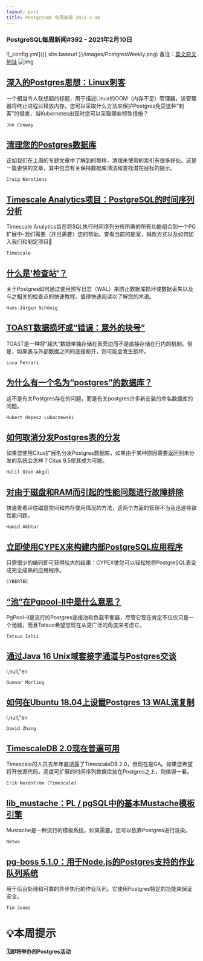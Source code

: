 ```yaml
---
layout: post
title: PostgreSQL 每周新闻 2021-2-10
---
```

### PostgreSQL每周新闻#392 - 2021年2月10日
![_config.yml]({{ site.baseurl }}/images/PostgresWeekly.png)
备注：[英文原文地址](https://postgresweekly.com/issues/392)
![img](https://res.cloudinary.com/cpress/image/upload/w_1280,e_sharpen:60/xdb0tkslgc8tugwjzobd.jpg)
## [深入的Postgres思想：Linux刺客](https://postgresweekly.com/link/102697/web)
一个相当令人联想起的标题，用于描述Linux的OOM（内存不足）管理器，该管理器将终止进程以释放内存。您可以采取什么方法来保护Postgres免受这种“刺客”的侵害，当Kubernetes出现时您可以采取哪些特殊措施？


`Joe Conway `
## [清理您的Postgres数据库](https://postgresweekly.com/link/102698/web)
正如我们在上周的专题文章中了解到的那样，清理未使用的索引有很多好处。这是一篇更快的文章，其中包含有关保持数据库清洁和查找潜在目标的提示。


`Craig Kerstiens `
## [Timescale Analytics项目：PostgreSQL的时间序列分析](https://postgresweekly.com/link/102700/web)
Timescale Analytics旨在将SQL执行时间序列分析所需的所有功能组合到一个PG扩展中-我们需要（并且需要）您的帮助。查看当前的提案，捐款方式以及如何加入我们和制定项目💪


`Timescale `
## [什么是'检查站'？](https://postgresweekly.com/link/102701/web)
关于Postgres如何通过使用预写日志（WAL）来防止数据库损坏或数据丢失以及与之相关的检查点的快速教程。值得快速阅读以了解您的术语。


`Hans-Jürgen Schönig `
## [TOAST数据损坏或“错误：意外的块号” ](https://postgresweekly.com/link/102702/web)
TOAST是一种将“超大”数据单独存储在表旁边而不是直接存储在行内的机制。但是，如果表与外部数据之间的连接断开，则可能会发生损坏。


`Luca Ferrari `
## [为什么有一个名为“postgres”的数据库？](https://postgresweekly.com/link/102703/web)
这不是有关Postgres存在的问题，而是有关postgres许多新安装的命名数据库的问题。


`Hubert depesz Lubaczewski `
## [如何取消分发Postgres表的分发](https://postgresweekly.com/link/102704/web)
如果您使用Citus扩展名分发Postgres数据库，如果由于某种原因需要返回到未分发的系统会怎样？Citus 9.5使其成为可能。


`Halil Ozan Akgül `
## [对由于磁盘和RAM而引起的性能问题进行故障排除](https://postgresweekly.com/link/102706/web)
快速查看评估磁盘空间和内存使用情况的方法，这两个方面的管理不当会迅速导致性能问题。


`Hamid Akhtar `
## [立即使用CYPEX来构建内部PostgreSQL应用程序](https://postgresweekly.com/link/102707/web)
只需很少的编码即可获得较大的结果：CYPEX使您可以轻松地将PostgreSQL表变成完全成熟的应用程序。


`CYBERTEC `
## [“池”在Pgpool-II中是什么意思？](https://postgresweekly.com/link/102708/web)
PgPool-II是流行的Postgres连接池和负载平衡器，尽管它现在肯定不仅仅只是一个池器，而且Tatsuo希望您现在从更广泛的角度来考虑它。


`Tatsuo Ishii `
## [通过Java 16 Unix域套接字通道与Postgres交谈](https://postgresweekly.com/link/102710/web)
l,null,"en


`Gunnar Morling `
## [如何在Ubuntu 18.04上设置Postgres 13 WAL流复制](https://postgresweekly.com/link/102711/web)
l,null,"en


`David Zhang `
## [TimescaleDB 2.0现在普遍可用](https://postgresweekly.com/link/102712/web)
Timescale的人员去年年底透露了TimescaleDB 2.0，但现在是GA。如果您希望将开放源代码，高度可扩展的时间序列数据库放在Postgres之上，则值得一看。


`Erik Nordström (Timescale) `
## [lib_mustache：PL / pgSQL中的基本Mustache模板引擎](https://postgresweekly.com/link/102714/web)
Mustache是一种流行的模板系统，如果需要，您可以依靠Postgres进行渲染。


`Netwo `
## [pg-boss 5.1.0：用于Node.js的Postgres支持的作业队列系统](https://postgresweekly.com/link/102716/web)
用于后台处理和可靠的异步执行的作业队列。它使用Postgres特定的功能来保证安全。


`Tim Jones `
# 💡本周提示


**🗓即将举办的Postgres活动**
